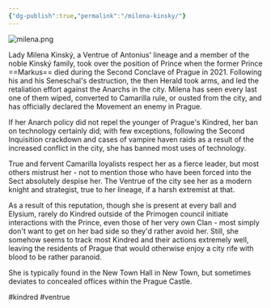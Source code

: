 ```yaml
---
{"dg-publish":true,"permalink":"/milena-kinsky/"}
---
```


![milena.png](/img/user/milena.png)

Lady Milena Kinský, a Ventrue of Antonius' lineage and a member of the noble Kinský family, took over the position of Prince when the former Prince ==Markus== died during the Second Conclave of Prague in 2021. Following his and his Seneschal's destruction, the then Herald took arms, and led the retaliation effort against the Anarchs in the city. Milena has seen every last one of them wiped, converted to Camarilla rule, or ousted from the city, and has officially declared the Movement an enemy in Prague.

If her Anarch policy did not repel the younger of Prague's Kindred, her ban on technology certainly did; with few exceptions, following the Second Inquisition crackdown and cases of vampire haven raids as a result of the increased conflict in the city, she has banned most uses of technology.

True and fervent Camarilla loyalists respect her as a fierce leader, but most others mistrust her - not to mention those who have been forced into the Sect absolutely despise her. The Ventrue of the city see her as a modern knight and strategist, true to her lineage, if a harsh extremist at that. 

As a result of this reputation, though she is present at every ball and Elysium, rarely do Kindred outside of the Primogen council initiate interactions with the Prince, even those of her very own Clan - most simply don't want to get on her bad side so they'd rather avoid her. Still, she somehow seems to track most Kindred and their actions extremely well, leaving the residents of Prague that would otherwise enjoy a city rife with blood to be rather paranoid.

She is typically found in the New Town Hall in New Town, but sometimes deviates to concealed offices within the Prague Castle. 

#kindred #ventrue
